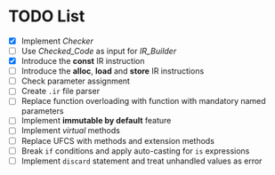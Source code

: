 # TODO List

- [X] Implement _Checker_
- [ ] Use _Checked_Code_ as input for _IR_Builder_
- [X] Introduce the __const__ IR instruction
- [ ] Introduce the __alloc__, __load__ and __store__ IR instructions
- [ ] Check parameter assignment
- [ ] Create `.ir` file parser
- [ ] Replace function overloading with function with mandatory named parameters
- [ ] Implement __immutable by default__ feature
- [ ] Implement _virtual_ methods
- [ ] Replace UFCS with methods and extension methods
- [ ] Break `if` conditions and apply auto-casting for `is` expressions
- [ ] Implement `discard` statement and treat unhandled values as error
